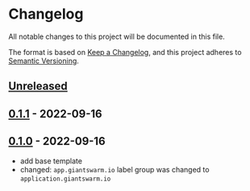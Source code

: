 # Changelog

All notable changes to this project will be documented in this file.

The format is based on [Keep a Changelog](https://keepachangelog.com/en/1.0.0/),
and this project adheres to [Semantic Versioning](https://semver.org/spec/v2.0.0.html).

## [Unreleased]

## [0.1.1] - 2022-09-16

## [0.1.0] - 2022-09-16

- add base template
- changed: `app.giantswarm.io` label group was changed to `application.giantswarm.io`

[Unreleased]: https://github.com/giantswarm/squid-proxy-app/compare/v0.1.1...HEAD
[0.1.1]: https://github.com/giantswarm/squid-proxy-app/compare/v0.1.0...v0.1.1
[0.1.0]: https://github.com/giantswarm/squid-proxy-app/releases/tag/v0.1.0
